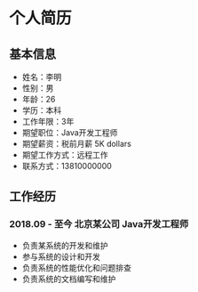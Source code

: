 # 个人简历

## 基本信息

- 姓名：李明
- 性别：男
- 年龄：26
- 学历：本科
- 工作年限：3年
- 期望职位：Java开发工程师
- 期望薪资：税前月薪 5K dollars
- 期望工作方式：远程工作
- 联系方式：13810000000

## 工作经历

### 2018.09 - 至今 北京某公司 Java开发工程师

- 负责某系统的开发和维护
- 参与系统的设计和开发
- 负责系统的性能优化和问题排查
- 负责系统的文档编写和维护



